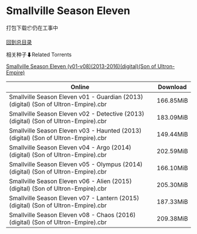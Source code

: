 # Smallville Season Eleven

打包下载📦仍在工事中

[回到总目录](/Catalogs.md)







相关种子⬇Related Torrents

[Smallville Season Eleven (v01-v08)(2013-2016)(digital)(Son of Ultron-Empire)](https://github.com/alicewish/markdown/blob/master/torrent/Smallville-Season-Eleven--v01-v08--2013-2016--digital--Son-of-Ultron-Empire.md)

Online | Download
--- | ---
Smallville Season Eleven v01 - Guardian (2013) (digital) (Son of Ultron-Empire).cbr | 166.85MiB
Smallville Season Eleven v02 - Detective (2013) (digital) (Son of Ultron-Empire).cbr | 183.09MiB
Smallville Season Eleven v03 - Haunted (2013) (digital) (Son of Ultron-Empire).cbr | 149.44MiB
Smallville Season Eleven v04 - Argo (2014) (digital) (Son of Ultron-Empire).cbr | 202.59MiB
Smallville Season Eleven v05 - Olympus (2014) (digital) (Son of Ultron-Empire).cbr | 166.10MiB
Smallville Season Eleven v06 - Alien (2015) (digital) (Son of Ultron-Empire).cbr | 205.30MiB
Smallville Season Eleven v07 - Lantern (2015) (digital) (Son of Ultron-Empire).cbr | 187.33MiB
Smallville Season Eleven v08 - Chaos (2016) (digital) (Son of Ultron-Empire).cbr | 209.38MiB